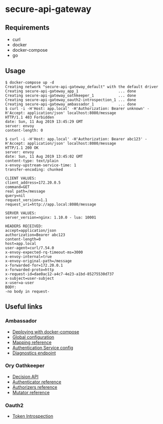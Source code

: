 # secure-api-gateway

## Requirements

* curl
* docker
* docker-compose
* go

## Usage

```
$ docker-compose up -d
Creating network "secure-api-gateway_default" with the default driver
Creating secure-api-gateway_app_1                  ... done
Creating secure-api-gateway_oathkeeper_1           ... done
Creating secure-api-gateway_oauth2-introspection_1 ... done
Creating secure-api-gateway_ambassador_1           ... done
$ curl -i -H'Host: app.local' -H'Authorization: Bearer unknown' -H'Accept: application/json' localhost:8080/message
HTTP/1.1 403 Forbidden
date: Sun, 11 Aug 2019 13:45:29 GMT
server: envoy
content-length: 0

$ curl -i -H'Host: app.local' -H'Authorization: Bearer abc123' -H'Accept: application/json' localhost:8080/message
HTTP/1.1 200 OK
server: envoy
date: Sun, 11 Aug 2019 13:45:02 GMT
content-type: text/plain
x-envoy-upstream-service-time: 1
transfer-encoding: chunked

CLIENT VALUES:
client_address=172.20.0.5
command=GET
real path=/message
query=nil
request_version=1.1
request_uri=http://app.local:8080/message

SERVER VALUES:
server_version=nginx: 1.10.0 - lua: 10001

HEADERS RECEIVED:
accept=application/json
authorization=Bearer abc123
content-length=0
host=app.local
user-agent=curl/7.54.0
x-envoy-expected-rq-timeout-ms=3000
x-envoy-internal=true
x-envoy-original-path=/message
x-forwarded-for=172.20.0.1
x-forwarded-proto=http
x-request-id=dae0ac12-a4c7-4e23-a1bd-85275530d737
x-subject=user-subject
x-user=a-user
BODY:
-no body in request-

```

## Useful links

### Ambassador

* [Deploying with docker-compose](https://www.getambassador.io/user-guide/docker-compose#create-the-initial-configuration)
* [Global configuration](https://www.getambassador.io/reference/core/ambassador)
* [Mapping reference](https://www.getambassador.io/reference/mappings)
* [Authentication Service config](https://www.getambassador.io/reference/services/auth-service/)
* [Diagnostics endpoint](http://localhost:8080/ambassador/v0/diag/)

### Ory Oathkeeper

* [Decision API](https://www.ory.sh/docs/oathkeeper/#access-control-decision-api)
* [Authenticator reference](https://www.ory.sh/docs/oathkeeper/pipeline/authn)
* [Authorizers reference](https://www.ory.sh/docs/oathkeeper/pipeline/authz)
* [Mutator reference](https://www.ory.sh/docs/oathkeeper/pipeline/mutator)

### Oauth2

* [Token Introspection](https://www.oauth.com/oauth2-servers/token-introspection-endpoint/)
